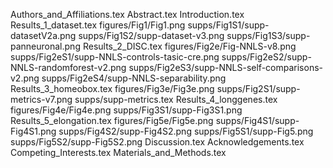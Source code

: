Authors_and_Affiliations.tex
Abstract.tex
Introduction.tex
Results_1_dataset.tex
figures/Fig1/Fig1.png
supps/Fig1S1/supp-datasetV2a.png
supps/Fig1S2/supp-dataset-v3.png
supps/Fig1S3/supp-panneuronal.png
Results_2_DISC.tex
figures/Fig2e/Fig-NNLS-v8.png
supps/Fig2eS1/supp-NNLS-controls-tasic-cre.png
supps/Fig2eS2/supp-NNLS-randomforest-v2.png
supps/Fig2eS3/supp-NNLS-self-comparisons-v2.png
supps/Fig2eS4/supp-NNLS-separability.png
Results_3_homeobox.tex
figures/Fig3e/Fig3e.png
supps/Fig2S1/supp-metrics-v7.png
supps/supp-metrics.tex
Results_4_longgenes.tex
figures/Fig4e/Fig4e.png
supps/Fig3S1/supp-Fig3S1.png
Results_5_elongation.tex
figures/Fig5e/Fig5e.png
supps/Fig4S1/supp-Fig4S1.png
supps/Fig4S2/supp-Fig4S2.png
supps/Fig5S1/supp-Fig5.png
supps/Fig5S2/supp-Fig5S2.png
Discussion.tex
Acknowledgements.tex
Competing_Interests.tex
Materials_and_Methods.tex

